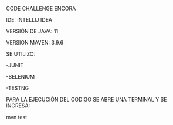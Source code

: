 CODE CHALLENGE ENCORA

IDE: INTELLIJ IDEA

VERSIÓN DE JAVA: 11

VERSION MAVEN: 3.9.6

SE UTILIZO:

-JUNIT

-SELENIUM

-TESTNG

PARA LA EJECUCIÓN DEL CODIGO SE ABRE UNA TERMINAL Y SE INGRESA:

mvn test


